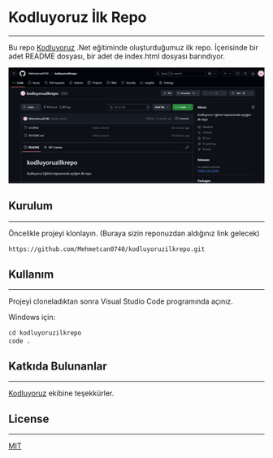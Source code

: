 # Kodluyoruz İlk Repo
---
Bu repo [Kodluyoruz](https://www.kodluyoruz.org/) .Net eğitiminde oluşturduğumuz ilk repo. İçerisinde bir adet README dosyası, bir adet de index.html dosyası barındıyor.

![reporesmi](/reporesmi.jpg)

## Kurulum
---
Öncelikle projeyi klonlayın. (Buraya sizin reponuzdan aldığınız link gelecek)
```bash 
https://github.com/Mehmetcan0740/kodluyoruzilkrepo.git
```
## Kullanım
---
Projeyi cloneladıktan sonra Visual Studio Code programında açınız.

Windows için:
```windows
cd kodluyoruzilkrepo
code .
```
## Katkıda Bulunanlar
---
[Kodluyoruz](https://www.kodluyoruz.org/) ekibine teşekkürler.

## License
---
[MIT](https://choosealicense.com/licenses/mit/)


